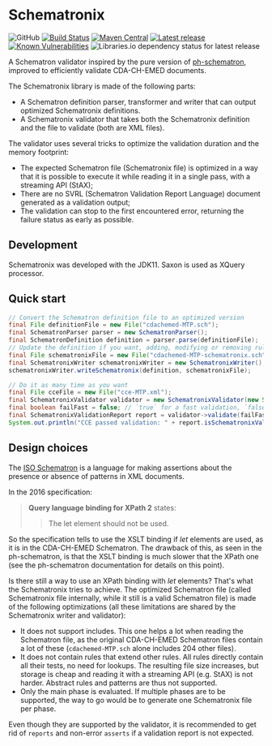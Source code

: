 # Schematronix

![GitHub](https://img.shields.io/github/license/qligier/Schematronix)
[![Build Status](https://travis-ci.org/qligier/Schematronix.png?branch=master)](https://travis-ci.org/qligier/Schematronix)
[![Maven Central](https://maven-badges.herokuapp.com/maven-central/ch.qligier/schematronix/badge.svg?style=flat)](https://search.maven.org/artifact/ch.qligier/schematronix)
[![Latest release](https://img.shields.io/github/release/qligier/Schematronix.svg)](https://github.com/qligier/Schematronix/releases/latest)
[![Known Vulnerabilities](https://snyk.io/test/github/qligier/Schematronix/badge.svg?targetFile=pom.xml)](https://snyk.io/test/github/qligier/Schematronix?targetFile=pom.xml)
![Libraries.io dependency status for latest release](https://img.shields.io/librariesio/release/github/qligier/Schematronix)

A Schematron validator inspired by the pure version of [ph-schematron](https://github.com/phax/ph-schematron), improved to efficiently
 validate CDA-CH-EMED documents.

The Schematronix library is made of the following parts:

- A Schematron definition parser, transformer and writer that can output optimized Schematronix definitions.
- A Schematronix validator that takes both the Schematronix definition and the file to validate (both are XML files).

The validator uses several tricks to optimize the validation duration and the memory footprint:

- The expected Schematron file (Schematronix file) is optimized in a way that it is possible to execute it while reading it in a single
pass, with a streaming API (StAX);
- There are no SVRL (Schematron Validation Report Language) document generated as a validation output;
- The validation can stop to the first encountered error, returning the failure status as early as possible.

## Development

Schematronix was developed with the JDK11. Saxon is used as XQuery processor. 

## Quick start

```java
// Convert the Schematron definition file to an optimized version
final File definitionFile = new File("cdachemed-MTP.sch");
final SchematronParser parser = new SchematronParser();
final SchematronDefinition definition = parser.parse(definitionFile);
// Update the definition if you want, adding, modifying or removing rules, asserts or reports
final File schematronixFile = new File("cdachemed-MTP-schematronix.sch");
final SchematronixWriter schematronixWriter = new SchematronixWriter();
schematronixWriter.writeSchematronix(definition, schematronixFile);

// Do it as many time as you want
final File cceFile = new File("cce-MTP.xml");
final SchematronixValidator validator = new SchematronixValidator(new StreamSource(cceFile), schematronixFile);
final boolean failFast = false; // `true` for a fast validation, `false` for a complete validation
final SchematronixValidationReport report = validator->validate(failFast);
System.out.println("CCE passed validation: " + report.isSchematronixValid());
```

## Design choices

The [ISO Schematron](http://schematron.com/) is a language for making assertions about the presence or absence of patterns in XML documents.

In the 2016 specification:

> **Query language binding for XPath 2** states:
> > The let element should not be used.

So the specification tells to use the XSLT binding if _let_ elements are used, as it is in the CDA-CH-EMED Schematron.
The drawback of this, as seen in the ph-schematron, is that the XSLT binding is much slower that the XPath one (see the ph-schematron
 documentation for details on this point).
 
Is there still a way to use an XPath binding with _let_ elements?
That's what the Schematronix tries to achieve. The optimized Schematron file (called Schematronix file internally, while it still is a
valid Schematron file) is made of the following optimizations (all these limitations are shared by the Schematronix writer and validator):

- It does not support includes. This one helps a lot when reading the Schematron file, as the original CDA-CH-EMED Schematron files
 contain a lot of these (`cdachemed-MTP.sch` alone includes 204 other files).
- It does not contain rules that extend other rules. All rules directly contain all their tests, no need for lookups. The resulting file
 size increases, but storage is cheap and reading it with a streaming API (e.g. StAX) is not harder. Abstract rules and patterns are
 thus not supported.
- Only the main phase is evaluated. If multiple phases are to be supported, the way to go would be to generate one Schematronix file per
 phase.
 
Even though they are supported by the validator, it is recommended to get rid of `reports` and non-error `asserts` if a validation report
 is not expected.

